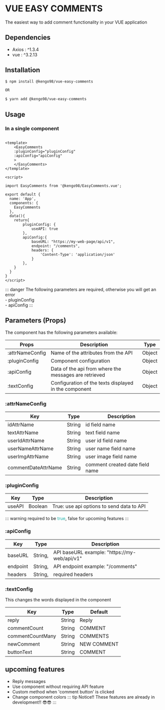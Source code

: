 

# VUE EASY COMMENTS

The easiest way to add comment functionality in your VUE application


## Dependencies

* Axios : ^1.3.4
* vue   : ^3.2.13


## Installation

``` sh
$ npm install @kengo98/vue-easy-comments

OR

$ yarn add @kengo98/vue-easy-comments

```


## Usage

### In a single component
``` vue

<template>
    <EasyComments
    :pluginConfig="pluginConfig"
    :apiConfig="apiConfig"
    >
    </EasyComments>
</template>

<script>

import EasyComments from '@kengo98/EasyComments.vue';

export default {
  name: 'App',
  components: {
    EasyComments
  },
  data(){
    return{
        pluginConfig: {
            useAPI: true
        },
        apiConfig:{
            baseURL: "https://my-web-page/api/v1",
            endpoint: "/comments",
            headers: {
                'Content-Type': 'application/json'
            }
        },
    }
  }
}
</script>

```

::: danger
The following parameters are required, 
otherwise you will get an error <br>
    - pluginConfig <br>
    - apiConfig
:::



## Parameters (Props)

The component has the following parameters available:


|    **Props**   | **Description**                                       | **Type** |
|----------------|-------------------------------------------------------|----------|
|:attrNameConfig | Name of the attributes from the API                   | Object   |
|:pluginConfig   | Component configuration                               | Object   |
|:apiConfig      | Data of the api from where the messages are retrieved | Object   |
|:textConfig     | Configuration of the texts displayed in the component | Object   |

### :attrNameConfig 

|      **Key**      | **Type** | **Description**                 |
|---------------------|----------|---------------------------------|
| idAttrName          | String   | id field name                   |
| textAttrName        | String   | text field name                 |
| userIdAttrName      | String   | user id field name              |
| userNameAttrName    | String   | user name field name            |
| userImgAttrName     | String   | user image field name           |
| commentDateAttrName | String   | comment created date field name |

### :pluginConfig

| **Key** | **Type** | **Description**                           |
|-----------|----------|-------------------------------------------|
| useAPI    | Boolean  | True: use api options to send data to API |

::: warning
required to be <label style="color:lightseagreen">true</label>, false for upcoming features
:::

### :apiConfig

| **Key** | **Type** | **Description**                               |
|-----------|----------|-----------------------------------------------|
| baseURL   | String,  | API baseURL example: "https://my-web/api/v1" |
| endpoint  | String,  | API endpoint example: "/comments"             |
| headers   | String,  | required headers                              |

### :textConfig

This changes the words displayed in the component

|     **Key**    | **Type** | **Default** |
|------------------|----------|-------------|
| reply            | String   | Reply       |
| commentCount     | String   | COMMENT     |
| commentCountMany | String   | COMMENTS    |
| newComment       | String   | NEW COMMENT |
| buttonText       | String   | COMMENT     |


## upcoming features

* Reply messages
* Use component without requiring API feature
* Custom method when 'comment button' is clicked
* Change component colors
::: tip Notice!!
These features are already in development!! :sunglasses::sunglasses:
:::